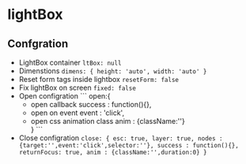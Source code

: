 lightBox
========

## Confgration ##

- LightBox container        ``` ltBox: null ```
- Dimenstions               ``` dimens: {
                                    height: 'auto',
                                    width: 'auto'
                                }
                            ```
- Reset form tags inside lightbox   ``` resetForm: false ```
- Fix lightBox on screen  ``` fixed: false ```
- Open configration       ```  open:{
  - open callback             			success : function(){},
  - open on event             			event : 'click',
  - open css animation class  			anim : {className:''}				
                          		}
                          ```
- Close configration      ``` close: {
                                esc: true,
                                layer: true,
                                nodes : {target:'',event:'click',selector:''},
                                success : function(){},
                                returnFocus: true,
                                anim : {className:'',duration:0}
                            }
                          ```


